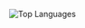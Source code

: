 <p align="center">
  <img src="https://github-readme-stats.vercel.app/api/top-langs?username=evilbocchi&show_icons=true&locale=en&layout=compact" alt="Top Languages" />
</p>
